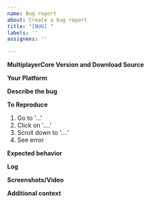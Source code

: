 ```yaml
---
name: Bug report
about: Create a bug report
title: "[BUG] "
labels: ''
assignees: ''

---
```

**MultiplayerCore Version and Download Source**
<!--- i.e. v1.0.0 from Mod Assistant -->

**Your Platform**
<!--- PC/Quest, Steam/Oculus store. Also include other information such as if you're using Revive or Oculus Link, custom launch options. -->

**Describe the bug**
<!--- A clear and concise description of what the bug is. -->

**To Reproduce**
<!--- Steps to reproduce the behavior: -->
1. Go to '...'
2. Click on '....'
3. Scroll down to '....'
4. See error

**Expected behavior**
<!--- A clear and concise description of what you expected to happen. -->

**Log**
<!--- The log file from the game session the issue occurred (restarting the game creates a new log file). 
The log file can be found at `Beat Saber\Logs\_latest.log` (`Beat Saber` being the folder `Beat Saber.exe` is in). You can drag-and-drop it into the Issue. -->

**Screenshots/Video**
<!--- If applicable, add screenshots to help explain your problem. -->

**Additional context**
<!--- Add any other context about the problem here. -->
